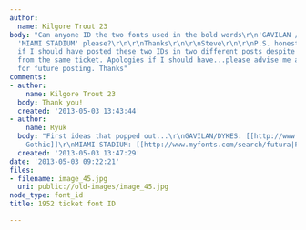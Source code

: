 ```yaml
---
author:
  name: Kilgore Trout 23
body: "Can anyone ID the two fonts used in the bold words\r\n'GAVILAN /DYKES' and
  'MIAMI STADIUM' please?\r\n\r\nThanks\r\n\r\nSteve\r\n\r\nP.S. honestly don't know
  if I should have posted these two IDs in two different posts despite them coming
  from the same ticket. Apologies if I should have...please advise me as to the protocol
  for future posting. Thanks"
comments:
- author:
    name: Kilgore Trout 23
  body: Thank you!
  created: '2013-05-03 13:43:44'
- author:
    name: Ryuk
  body: "First ideas that popped out...\r\nGAVILAN/DYKES: [[http://www.myfonts.com/fonts/linotype/trade-gothic|Trade
    Gothic]]\r\nMIAMI STADIUM: [[http://www.myfonts.com/search/futura|Futura]]"
  created: '2013-05-03 13:47:29'
date: '2013-05-03 09:22:21'
files:
- filename: image_45.jpg
  uri: public://old-images/image_45.jpg
node_type: font_id
title: 1952 ticket font ID

---
```

